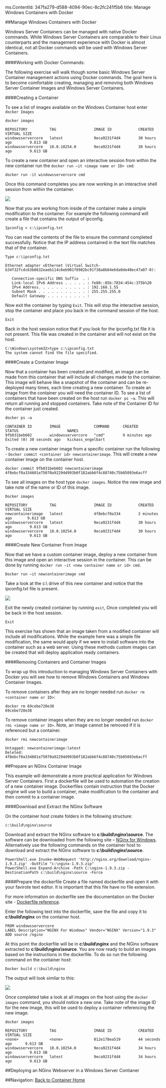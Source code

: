 ms.ContentId: 347fa279-d588-4094-90ec-8c2fc241f5b6
title: Manage Windows Containers with Docker

##Manage Windows Containers with Docker

Windows Server Containers can be managed with native Docker commands. While Windows Server Containers are comparable to their Linux counterparts and the management experience with Docker is almost identical, not all Docker commands will be used with Windows Server Containers.

####Working with Docker Commands:

The following exercise will walk though some basic Windows Server Container management actions using Docker commands. The goal here is to become comfortable creating, managing and removing both Windows Server Container Images and Windows Server Containers.

####Creating a Container

To see a list of images available on the Windows Container host enter `docker Images` 
```
docker images

REPOSITORY          TAG                 IMAGE ID            CREATED             VIRTUAL SIZE
windowsservercore   latest              9eca9231f4d4        30 hours ago        9.613 GB
windowsservercore   10.0.10254.0        9eca9231f4d4        30 hours ago        9.613 GB

```

To create a new container and open an interactive session from within the new container run the `docker run –it <image name or ID> cmd`:
```
docker run -it windowsservercore cmd
```
Once this command completes you are now working in an interactive shell session from within the container.

![](media/docker4.png)

Now that you are working from inside of the container make a simple modification to the container. For example the following command will create a file that contains the output of ipconfig.
```
Ipconfig > c:\ipconfig.txt
```

You can read the contents of the file to ensure the command completed successfully. Notice that the IP address contained in the text file matches that of the container.
```
Type c:\ipconfig.txt

Ethernet adapter vEthernet (Virtual Switch-b34f32fcdc63b8632eaeb114c6eb901f8982bc91f38a8b64e6da0de40ec47a07-0):

   Connection-specific DNS Suffix  . :
   Link-local IPv6 Address . . . . . : fe80::85b:7834:454c:375b%20
   IPv4 Address. . . . . . . . . . . : 192.168.1.55
   Subnet Mask . . . . . . . . . . . : 255.255.255.0
   Default Gateway . . . . . . . . . :

```

Now exit the container by typing `Exit`. This will stop the interactive session, stop the container and place you back in the command session of the host.
```
Exit
```

Back in the host session notice that if you look for the ipconfig.txt file it is not present. This file was created in the container and will not exist on the host.
```
C:\Windows\system32>type c:\ipconfig.txt
The system cannot find the file specified.
```

####Create a Container Image

Now that a container has been created and modified, an image can be made from this container that will include all changes made to the container. This image will behave like a snapshot of the container and can be re-deployed many times, each time creating a new container. To create an image from the container you will need the container ID. To see a list of containers that have been created on the host run `docker ps –a`. This will return all running and stopped containers. Take note of the Container ID for the container just created.
```
docker ps –a

CONTAINER ID        IMAGE               COMMAND      CREATED             STATUS                      NAMES
9fb031beb602        windowsservercore   "cmd"        9 minutes ago       Exited (0) 30 seconds ago   kickass_engelbart
```

To create a new container image from a specific container run the following - `Docker commit <container id> newcontainerimage`. This will create a new container image on the container host.
```
docker commit 9fb031beb602 newcontainerimage
4f8ebcf0a334601e75070a92294d993b0f182abb6f4c88740c75b05093e6acff	
```

To see all images on the host type `docker images`. Notice the new image and take note of the name or ID of this image.
```
Docker images

REPOSITORY          TAG                 IMAGE ID            CREATED             VIRTUAL SIZE
newcontainerimage   latest              4f8ebcf0a334        2 minutes ago       9.613 GB
windowsservercore   latest              9eca9231f4d4        30 hours ago        9.613 GB
windowsservercore   10.0.10254.0        9eca9231f4d4        30 hours ago        9.613 GB
```

####Create New Container From Image

Now that we have a custom container image, deploy a new container from this image and open an interactive session in the container. This can be done by running `docker run –it <new container name or id> cmd`.
```
Docker run –it newcontainerimage cmd
```

Take a look at the c:\ drive of this new container and notice that the ipconfig.txt file is present.

![](media/docker3.png)

Exit the newly created container by running `exit`, Once completed you will be back in the host session.
```
Exit
```

This exercise has shown that an image taken from a modified container will include all modifications. While the example here was a simple file modification, the same would apply if we were to install software into the container such as a web server. Using these methods custom images can be created that will deploy application ready containers.

####Removing Containers and Container Images

To wrap up this introduction to managing Windows Server Containers with Docker you will see how to remove Windows Containers and Windows Container Images.

To remove containers after they are no longer needed run `docker rm <container name or ID>`:
```
docker rm 69cebe720e38
69cebe720e38
```
To remove container images when they are no longer needed run `docker rmi <image name or ID>`. Note, an image cannot be removed if it is referenced but a container.
```
docker rmi newcontainerimage

Untagged: newcontainerimage:latest
Deleted: 4f8ebcf0a334601e75070a92294d993b0f182abb6f4c88740c75b05093e6acff
```

##Prepare an NGinx Container Image

This example will demonstrate a more practical application for Windows Server Containers. First a dockerfile will be used to automation the creation of a new container image. Dockerfiles contain instruction that the Docker engine will use to build a container, make modification to the container and then commit to a container image.

####Download and Extract the NGinx Software

On the container host create folders in the following structure:
```
c:\build\nginx\source
```

Download and extract the NGinx software to <b>c:\build\nginx\source</b>. The software can be downloaded from the following site – [NGinx for Windows](http://nginx.org/en/download.html). Alternatively use the following commands on the container host to download and extract the NGinx software to <b>c:\build\nginx\source</b>.
```
PowerShell.exe Invoke-WebRequest 'http://nginx.org/download/nginx-1.9.3.zip' -OutFile "c:\nginx-1.9.3.zip"
PowerShell.exe Expand-Archive -Path C:\nginx-1.9.3.zip -DestinationPath c:\build\nginx\source -Force
```
####Prepare the dockerfile
Create a file named dockerfile and open it with your favirote text editor. It is important that this file have no file extension.

For more information on dockerfile see the documentation on the Docker site -  [Dockerfile reference](https://docs.docker.com/reference/builder/).

Enter the following text into the dockerfile, save the file and copy it to <b>c:\build\nginx</b> on the container host.
```
FROM windowsservercore
LABEL Description="NGINX For Windows" Vendor="NGINX" Version="1.9.3"
ADD source /nginx
```

At this point the dockerfile will be in <b>c:\build\nginx</b> and the NGinx software extracted to <b>c:\build\nginx\source</b>. You are now ready to build an images based on the instructions in the dockerfile. To do so run the following command on the container host:
```
Docker build c:\build\nginx
```

The output will look similar to this:

![](media/docker1.png)

Once completed take a look at all images on the host using the `docker images` command, you should notice a new one. Take note of the image ID for the new image, this will be used to deploy a container referencing the new image.
```
docker images

REPOSITORY          TAG                 IMAGE ID            CREATED             VIRTUAL SIZE
<none>              <none>              012e178ea519        44 seconds ago      9.613 GB
windowsservercore   10.0.10254.0        9eca9231f4d4        34 hours ago        9.613 GB
windowsservercore   latest              9eca9231f4d4        34 hours ago        9.613 GB
```

##Deploying an NGinx Webserver in a Windows Server Contianer

 
##Navigation:
[Back to Container Home](../containers_welcome.md)



